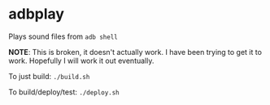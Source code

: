 # adbplay

Plays sound files from `adb shell`

**NOTE**: This is broken, it doesn't actually work. I have been trying to get
it to work. Hopefully I will work it out eventually.

To just build: `./build.sh`

To build/deploy/test: `./deploy.sh`
